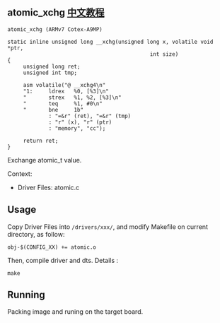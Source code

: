 atomic_xchg [中文教程](https://biscuitos.github.io/blog/ATOMIC_atomic_xchg/)
----------------------------------

```
atomic_xchg (ARMv7 Cotex-A9MP)

static inline unsigned long __xchg(unsigned long x, volatile void *ptr,
                                             int size)
{
     unsigned long ret;
     unsigned int tmp;

     asm volatile("@ __xchg4\n"
     "1:     ldrex   %0, [%3]\n"
     "       strex   %1, %2, [%3]\n"
     "       teq     %1, #0\n"
     "       bne     1b"
             : "=&r" (ret), "=&r" (tmp)
             : "r" (x), "r" (ptr)
             : "memory", "cc");

     return ret;
}
```

Exchange atomic_t value.

Context:

* Driver Files: atomic.c

## Usage

Copy Driver Files into `/drivers/xxx/`, and modify Makefile on current 
directory, as follow:

```
obj-$(CONFIG_XX) += atomic.o
```

Then, compile driver and dts. Details :

```
make
```

## Running

Packing image and runing on the target board.
